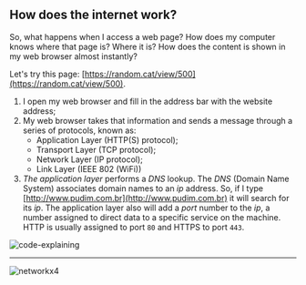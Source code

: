 ## How does the internet work?

So, what happens when I access a web page? How does my computer knows where that page is? Where it is? How does the content is shown in my web browser almost instantly?

Let's try this page: [https://random.cat/view/500](https://random.cat/view/500).

1. I open my web browser and fill in the address bar with the website address;
2. My web browser takes that information and sends a message through a series of protocols, known as:
    - Application Layer (HTTP(S) protocol);
    - Transport Layer (TCP protocol);
    - Network Layer (IP protocol);
    - Link Layer (IEEE 802 (WiFi))
3. _The application layer_ performs a _DNS_ lookup. The _DNS_ (Domain Name System) associates domain names to an _ip_ address. So, if I type [http://www.pudim.com.br](http://www.pudim.com.br) it will search for its _ip_. The application layer also will add a _port_ number to the _ip_, a number assigned to direct data to a specific service on the machine. HTTP is usually assigned to port `80` and HTTPS to port `443`.

![code-explaining](https://github.com/aloefflerj/roadmaps/assets/51006938/3418ba9e-7882-46a1-99ad-446a5368c5be)

---

![networkx4](https://github.com/aloefflerj/roadmaps/assets/51006938/103974cb-619f-43f0-9518-7b9092619a29)

